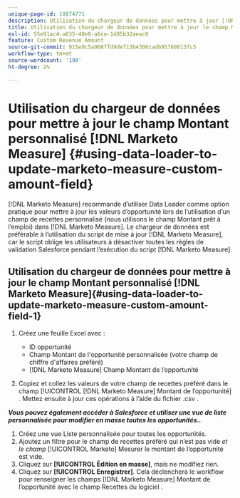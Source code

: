 ```yaml
---
unique-page-id: 18874771
description: Utilisation du chargeur de données pour mettre à jour [!DNL Marketo Measure] Champ Quantité Personnalisé - [!DNL Marketo Measure]
title: Utilisation du chargeur de données pour mettre à jour le champ Montant personnalisé de Marketo Measure
exl-id: 55e91ac4-a835-48e0-a6ce-1d85b32aeac0
feature: Custom Revenue Amount
source-git-commit: 915e9c5a968ffd9de713b4308cadb91768613fc5
workflow-type: tm+mt
source-wordcount: '198'
ht-degree: 2%

---
```


# Utilisation du chargeur de données pour mettre à jour le champ Montant personnalisé [!DNL Marketo Measure] {#using-data-loader-to-update-marketo-measure-custom-amount-field}

[!DNL Marketo Measure] recommande d’utiliser Data Loader comme option pratique pour mettre à jour les valeurs d’opportunité lors de l’utilisation d’un champ de recettes personnalisé (nous utilisons le champ Montant prêt à l’emploi) dans [!DNL Marketo Measure]. Le chargeur de données est préférable à l’utilisation du script de mise à jour [!DNL Marketo Measure], car le script oblige les utilisateurs à désactiver toutes les règles de validation Salesforce pendant l’exécution du script [!DNL Marketo Measure].

## Utilisation du chargeur de données pour mettre à jour le champ Montant personnalisé [!DNL Marketo Measure]{#using-data-loader-to-update-marketo-measure-custom-amount-field-1}

1. Créez une feuille Excel avec :

   * ID opportunité
   * Champ Montant de l&#39;opportunité personnalisée (votre champ de chiffre d&#39;affaires préféré)
   * [!DNL Marketo Measure] Champ Montant de l’opportunité

1. Copiez et collez les valeurs de votre champ de recettes préféré dans le champ [!UICONTROL [!DNL Marketo Measure] Montant de l’opportunité] . Mettez ensuite à jour ces opérations à l’aide du fichier .csv .

**_Vous pouvez également accéder à Salesforce et utiliser une vue de liste personnalisée pour modifier en masse toutes les opportunités.._**

1. Créez une vue Liste personnalisée pour toutes les opportunités.
1. Ajoutez un filtre pour le champ de recettes préféré qui n’est pas vide _et le champ_ [!UICONTROL Marketo] Mesurer le montant de l’opportunité est vide.
1. Cliquez sur **[!UICONTROL Édition en masse]**, mais ne modifiez rien.
1. Cliquez sur **[!UICONTROL Enregistrer]**. Cela déclenchera le workflow pour renseigner les champs [!DNL Marketo Measure] Montant de l’opportunité avec le champ Recettes du logiciel .
